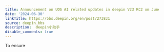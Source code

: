 ```yaml
---
title: Announcement on UOS AI related updates in deepin V23 RC2 on June 14 2024
date: '2024-06-30'
linkTitle: https://bbs.deepin.org/en/post/273831
source: deepin_bbs
description:  deepin小助手 
disable_comments: true
---
```

To ensure 
